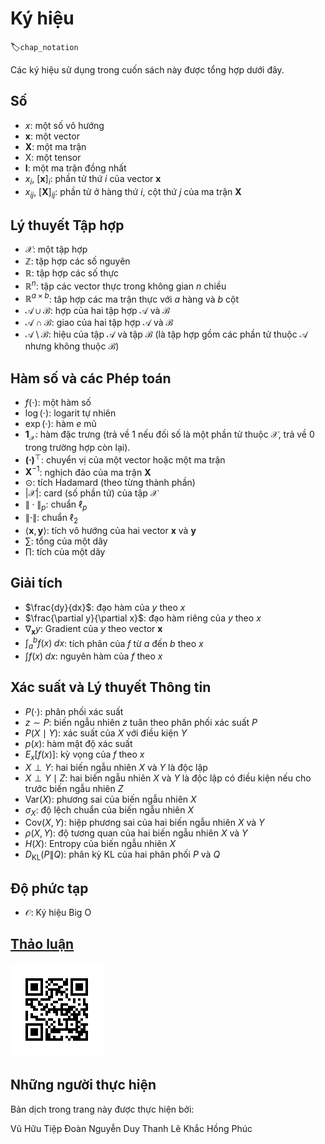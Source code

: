 <!-- ===================== Bắt đầu dịch Phần 1 ==================== -->

<!--
# Notation
-->

# Ký hiệu
:label:`chap_notation`

<!--
The notation used throughout this book is summarized below.
-->

Các ký hiệu sử dụng trong cuốn sách này được tổng hợp dưới đây.


<!--
## Numbers
-->

## Số

<!--
* $x$: A scalar
* $\mathbf{x}$: A vector
* $\mathbf{X}$: A matrix
* $\mathsf{X}$: A tensor
* $\mathbf{I}$: An identity matrix
* $x_i$, $[\mathbf{x}]_i$: The $i^\mathrm{th}$ element of vector $\mathbf{x}$
* $x_{ij}$, $[\mathbf{X}]_{ij}$: The element of matrix $\mathbf{X}$ at row $i$ and column $j$
-->

* $x$: một số vô hướng
* $\mathbf{x}$: một vector
* $\mathbf{X}$: một ma trận
* $\mathsf{X}$: một tensor
* $\mathbf{I}$: một ma trận đồng nhất
* $x_i$, $[\mathbf{x}]_i$: phần tử thứ $i$ của vector $\mathbf{x}$
* $x_{ij}$, $[\mathbf{X}]_{ij}$: phần tử ở hàng thứ $i$, cột thứ $j$ của ma trận $\mathbf{X}$



<!--
## Set Theory
-->

## Lý thuyết Tập hợp


<!--
* $\mathcal{X}$: A set
* $\mathbb{Z}$: The set of integers
* $\mathbb{R}$: The set of real numbers
* $\mathbb{R}^n$: The set of $n$-dimensional vectors of real numbers
* $\mathbb{R}^{a\times b}$: The set of matrices of real numbers with $a$ rows and $b$ columns
* $\mathcal{A}\cup\mathcal{B}$: Union of sets $\mathcal{A}$ and $\mathcal{B}$
* $\mathcal{A}\cap\mathcal{B}$: Intersection of sets $\mathcal{A}$ and $\mathcal{B}$
* $\mathcal{A}\setminus\mathcal{B}$: Subtraction of set $\mathcal{B}$ from set $\mathcal{A}$
-->

* $\mathcal{X}$: một tập hợp
* $\mathbb{Z}$: tập hợp các số nguyên
* $\mathbb{R}$: tập hợp các số thực
* $\mathbb{R}^n$: tập các vector thực trong không gian $n$ chiều
* $\mathbb{R}^{a\times b}$: tâp hợp các ma trận thực với $a$ hàng và $b$ cột
* $\mathcal{A}\cup\mathcal{B}$: hợp của hai tập hợp $\mathcal{A}$ và $\mathcal{B}$
* $\mathcal{A}\cap\mathcal{B}$: giao của hai tập hợp $\mathcal{A}$ và $\mathcal{B}$
* $\mathcal{A}\setminus\mathcal{B}$: hiệu của tập $\mathcal{A}$ và tập $\mathcal{B}$ (là tập hợp gồm các phần tử thuộc $\mathcal{A}$ nhưng không thuộc $\mathcal{B}$)


<!--
## Functions and Operators
-->

## Hàm số và các Phép toán


<!--
* $f(\cdot)$: A function
* $\log(\cdot)$: The natural logarithm
* $\exp(\cdot)$: The exponential function
* $\mathbf{1}_\mathcal{X}$: The indicator function
* $\mathbf{(\cdot)}^\top$: Transpose of a vector or a matrix
* $\mathbf{X}^{-1}$: Inverse of matrix $\mathbf{X}$
* $\odot$: Hadamard (elementwise) product
* $\lvert \mathcal{X} \rvert$: Cardinality of set $\mathcal{X}$
* $\|\cdot\|_p$: $\ell_p$ norm
* $\|\cdot\|$: $\ell_2$ norm
* $\langle \mathbf{x}, \mathbf{y} \rangle$: Dot product of vectors $\mathbf{x}$ and $\mathbf{y}$
* $\sum$: Series addition
* $\prod$: Series multiplication
-->

* $f(\cdot)$: một hàm số
* $\log(\cdot)$: logarit tự nhiên
* $\exp(\cdot)$: hàm $e$ mũ
* $\mathbf{1}_\mathcal{X}$: hàm đặc trưng (trả về 1 nếu đối số là một phần tử thuộc $\mathcal{X}$, trả về 0 trong trường hợp còn lại).
* $\mathbf{(\cdot)}^\top$: chuyển vị của một vector hoặc một ma trận
* $\mathbf{X}^{-1}$: nghịch đảo của ma trận $\mathbf{X}$
* $\odot$: tích Hadamard (theo từng thành phần)
* $\lvert \mathcal{X} \rvert$: card (số phần tử) của tập $\mathcal{X}$
* $\|\cdot\|_p$: chuẩn $\ell_p$
* $\|\cdot\|$: chuẩn $\ell_2$
* $\langle \mathbf{x}, \mathbf{y} \rangle$: tích vô hướng của hai vector  $\mathbf{x}$ và $\mathbf{y}$
* $\sum$: tổng của một dãy
* $\prod$: tích của một dãy


<!--
## Calculus
-->

## Giải tích

<!--
* $\frac{dy}{dx}$: Derivative of $y$ with respect to $x$
* $\frac{\partial y}{\partial x}$: Partial derivative of $y$ with respect to $x$
* $\nabla_{\mathbf{x}} y$: Gradient of $y$ with respect to $\mathbf{x}$
* $\int_a^b f(x) \;dx$: Definite integral of $f$ from $a$ to $b$ with respect to $x$
* $\int f(x) \;dx$: Indefinite integral of $f$ with respect to $x$
-->

* $\frac{dy}{dx}$: đạo hàm của $y$ theo $x$
* $\frac{\partial y}{\partial x}$: đạo hàm riêng của $y$ theo $x$
* $\nabla_{\mathbf{x}} y$: Gradient của $y$ theo vector $\mathbf{x}$
* $\int_a^b f(x) \;dx$: tích phân của $f$ từ $a$ đến $b$ theo $x$
* $\int f(x) \;dx$: nguyên hàm của $f$ theo $x$

<!--
## Probability and Information Theory
-->

## Xác suất và Lý thuyết Thông tin

<!--
* $P(\cdot)$: Probability distribution
* $z \sim P$: Random variable $z$ has probability distribution $P$
* $P(X \mid Y)$: Conditional probability of $X \mid Y$
* $p(x)$: probability density function
* ${E}_{x} [f(x)]$: Expectation of $f$ with respect to $x$
* $X \perp Y$: Random variables $X$ and $Y$ are independent
* $X \perp Y \mid Z$: Random variables  $X$  and  $Y$  are conditionally independent given random variable $Z$
* $\mathrm{Var}(X)$: Variance of random variable $X$
* $\sigma_X$: Standard deviation of random variable $X$
* $\mathrm{Cov}(X, Y)$: Covariance of random variables $X$ and $Y$
* $\rho(X, Y)$: Correlation of random variables $X$ and $Y$
* $H(X)$: Entropy of random variable $X$
* $D_{\mathrm{KL}}(P\|Q)$: KL-divergence of distributions $P$ and $Q$
-->

* $P(\cdot)$: phân phối xác suất
* $z \sim P$: biến ngẫu nhiên $z$ tuân theo phân phối xác suất $P$
* $P(X \mid Y)$: xác suất của $X$ với điều kiện $Y$
* $p(x)$: hàm mật độ xác suất
* ${E}_{x} [f(x)]$: kỳ vọng của $f$ theo $x$
* $X \perp Y$: hai biến ngẫu nhiên $X$ và $Y$ là độc lập
* $X \perp Y \mid Z$: hai biến ngẫu nhiên $X$ và $Y$ là độc lập có điều kiện nếu cho trước biến ngẫu nhiên $Z$
* $\mathrm{Var}(X)$: phương sai của biến ngẫu nhiên $X$
* $\sigma_X$: độ lệch chuẩn của biến ngẫu nhiên $X$
* $\mathrm{Cov}(X, Y)$: hiệp phương sai của hai biến ngẫu nhiên $X$ và $Y$
* $\rho(X, Y)$: độ tương quan của hai biến ngẫu nhiên $X$ và $Y$
* $H(X)$: Entropy của biến ngẫu nhiên $X$
* $D_{\mathrm{KL}}(P\|Q)$: phân kỳ KL của hai phân phối $P$ và $Q$



<!--
## Complexity
-->

## Độ phức tạp

<!--
* $\mathcal{O}$: Big O notation
-->

* $\mathcal{O}$: Ký hiệu Big O


<!--
## [Discussions](https://discuss.mxnet.io/t/4367)
-->

## [Thảo luận](https://discuss.mxnet.io/t/4367)

<!--
![](../img/qr_notation.svg)
-->

![](../img/qr_notation.svg)

<!-- ===================== Kết thúc dịch Phần 1 ==================== -->

## Những người thực hiện
Bản dịch trong trang này được thực hiện bởi:
<!--
Tác giả của mỗi Pull Request điền tên mình và tên những người review mà bạn thấy
hữu ích vào từng phần tương ứng. Mỗi dòng một tên, bắt đầu bằng dấu `*`.

Lưu ý:
* Nếu reviewer không cung cấp tên, bạn có thể dùng tên tài khoản GitHub của họ
với dấu `@` ở đầu. Ví dụ: @aivivn.
-->

<!-- Phần 1 -->
Vũ Hữu Tiệp
Đoàn Nguyễn Duy Thanh
Lê Khắc Hồng Phúc
